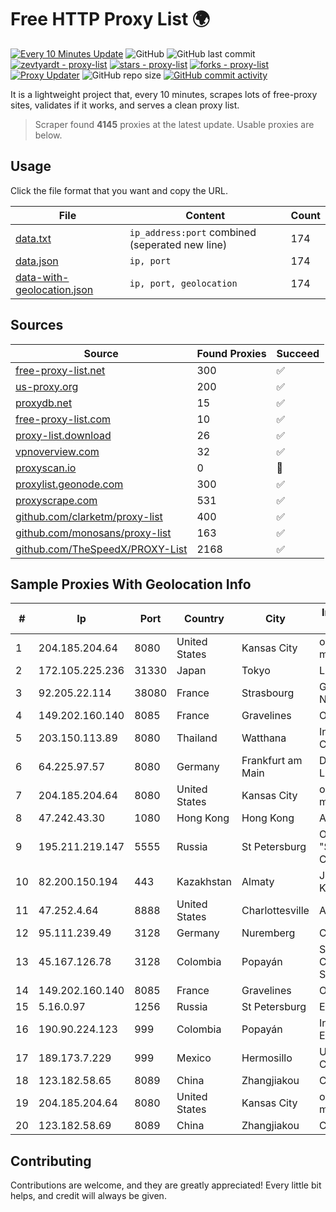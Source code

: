 
# Free HTTP Proxy List 🌍

[![Every 10 Minutes Update](https://github.com/mertguvencli/http-proxy-list/actions/workflows/main.yml/badge.svg?branch=main)](https://github.com/mertguvencli/http-proxy-list/actions/workflows/main.yml)
![GitHub](https://img.shields.io/github/license/mertguvencli/http-proxy-list)
![GitHub last commit](https://img.shields.io/github/last-commit/mertguvencli/http-proxy-list)
[![zevtyardt - proxy-list](https://img.shields.io/static/v1?label=zevtyardt&message=proxy-list&color=blue&logo=github)](https://github.com/zevtyardt/proxy-list "Go to GitHub repo")
[![stars - proxy-list](https://img.shields.io/github/stars/zevtyardt/proxy-list?style=social)](https://github.com/zevtyardt/proxy-list)
[![forks - proxy-list](https://img.shields.io/github/forks/zevtyardt/proxy-list?style=social)](https://github.com/zevtyardt/proxy-list)
[![Proxy Updater](https://github.com/zevtyardt/proxy-list/workflows/Proxy%20Updater/badge.svg)](https://github.com/zevtyardt/proxy-list/actions?query=workflow:"Proxy+Updater")
![GitHub repo size](https://img.shields.io/github/repo-size/zevtyardt/proxy-list)
[![GitHub commit activity](https://img.shields.io/github/commit-activity/m/zevtyardt/proxy-list?logo=commits)](https://github.com/zevtyardt/proxy-list/commits/main)

It is a lightweight project that, every 10 minutes, scrapes lots of free-proxy sites, validates if it works, and serves a clean proxy list.

> Scraper found **4145** proxies at the latest update. Usable proxies are below.

## Usage

Click the file format that you want and copy the URL.

|File|Content|Count|
|----|-------|-----|
|[data.txt](https://raw.githubusercontent.com/mertguvencli/http-proxy-list/main/proxy-list/data.txt)|`ip_address:port` combined (seperated new line)|174|
|[data.json](https://raw.githubusercontent.com/mertguvencli/http-proxy-list/main/proxy-list/data.json)|`ip, port`|174|
|[data-with-geolocation.json](https://raw.githubusercontent.com/mertguvencli/http-proxy-list/main/proxy-list/data-with-geolocation.json)|`ip, port, geolocation`|174|

## Sources

|Source|Found Proxies|Succeed|
|------|-------------|-------|
|[free-proxy-list.net](https://free-proxy-list.net)|300|✅|
|[us-proxy.org](https://www.us-proxy.org)|200|✅|
|[proxydb.net](http://proxydb.net)|15|✅|
|[free-proxy-list.com](https://free-proxy-list.com/?page=&port=&type%5B%5D=http&type%5B%5D=https&up_time=0&search=Search)|10|✅|
|[proxy-list.download](https://www.proxy-list.download/HTTP)|26|✅|
|[vpnoverview.com](https://vpnoverview.com/privacy/anonymous-browsing/free-proxy-servers)|32|✅|
|[proxyscan.io](https://www.proxyscan.io)|0|🚫|
|[proxylist.geonode.com](https://proxylist.geonode.com/api/proxy-list?limit=300&page=1&sort_by=lastChecked&sort_type=desc&protocols=http,https)|300|✅|
|[proxyscrape.com](https://api.proxyscrape.com/v2/?request=displayproxies&protocol=http&timeout=10000&country=all&ssl=all&anonymity=all)|531|✅|
|[github.com/clarketm/proxy-list](https://raw.githubusercontent.com/clarketm/proxy-list/master/proxy-list-raw.txt)|400|✅|
|[github.com/monosans/proxy-list](https://raw.githubusercontent.com/monosans/proxy-list/main/proxies/http.txt)|163|✅|
|[github.com/TheSpeedX/PROXY-List](https://raw.githubusercontent.com/TheSpeedX/PROXY-List/master/http.txt)|2168|✅|


## Sample Proxies With Geolocation Info

|#|Ip|Port|Country|City|Internet Service Provider|
|-|--|----|-------|----|-------------------------|
|1|204.185.204.64|8080|United States|Kansas City|org-morenet.more.net|
|2|172.105.225.236|31330|Japan|Tokyo|Linode, LLC|
|3|92.205.22.114|38080|France|Strasbourg|GD MASS Network|
|4|149.202.160.140|8085|France|Gravelines|OVH SAS|
|5|203.150.113.89|8080|Thailand|Watthana|Internet Thailand Company Ltd.|
|6|64.225.97.57|8080|Germany|Frankfurt am Main|DigitalOcean, LLC|
|7|204.185.204.64|8080|United States|Kansas City|org-morenet.more.net|
|8|47.242.43.30|1080|Hong Kong|Hong Kong|Alibaba.com LLC|
|9|195.211.219.147|5555|Russia|St Petersburg|OOO "Sestroretskoe Cable Television"|
|10|82.200.150.194|443|Kazakhstan|Almaty|JSC Kazakhtelecom|
|11|47.252.4.64|8888|United States|Charlottesville|Alibaba.com LLC|
|12|95.111.239.49|3128|Germany|Nuremberg|Contabo GmbH|
|13|45.167.126.78|3128|Colombia|Popayán|Sepcom Comunicaciones SAS|
|14|149.202.160.140|8085|France|Gravelines|OVH SAS|
|15|5.16.0.97|1256|Russia|St Petersburg|Enforta-MSK|
|16|190.90.224.123|999|Colombia|Popayán|Internexa S.a. E.S.P|
|17|189.173.7.229|999|Mexico|Hermosillo|Uninet S.A. de C.V|
|18|123.182.58.65|8089|China|Zhangjiakou|Chinanet|
|19|204.185.204.64|8080|United States|Kansas City|org-morenet.more.net|
|20|123.182.58.69|8089|China|Zhangjiakou|Chinanet|



## Contributing

Contributions are welcome, and they are greatly appreciated! Every
little bit helps, and credit will always be given.

